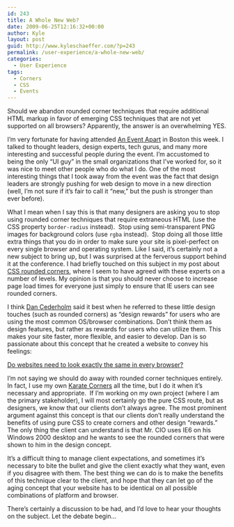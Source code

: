 ```yaml
---
id: 243
title: A Whole New Web?
date: 2009-06-25T12:16:32+00:00
author: Kyle
layout: post
guid: http://www.kyleschaeffer.com/?p=243
permalink: /user-experience/a-whole-new-web/
categories:
  - User Experience
tags:
  - Corners
  - CSS
  - Events
---
```

Should we abandon rounded corner techniques that require additional HTML markup in favor of emerging CSS techniques that are not yet supported on all browsers? Apparently, the answer is an overwhelming YES.<!--more-->

I&#8217;m very fortunate for having attended [An Event Apart](http://www.aneventapart.com) in Boston this week. I talked to thought leaders, design experts, tech gurus, and many more interesting and successful people during the event. I&#8217;m accustomed to being the only &#8220;UI guy&#8221; in the small organizations that I&#8217;ve worked for, so it was nice to meet other people who do what I do. One of the most interesting things that I took away from the event was the fact that design leaders are strongly pushing for web design to move in a new direction (well, I&#8217;m not sure if it&#8217;s fair to call it &#8220;new,&#8221; but the push is stronger than ever before).

What I mean when I say this is that many designers are asking you to stop using rounded corner techniques that require extraneous HTML (use the CSS property `border-radius` instead).  Stop using semi-transparent PNG images for background colors (use `rgba` instead).  Stop doing all those little extra things that you do in order to make sure your site is pixel-perfect on every single browser and operating system. Like I said, it&#8217;s certainly not a new subject to bring up, but I was surprised at the ferverous support behind it at the conference. I had briefly touched on this subject in my post about [CSS rounded corners](http://www.kyleschaeffer.com/best-practices/rounded-corners-in-mozilla-and-safari/), where I seem to have agreed with these experts on a number of levels. My opinion is that you should never choose to increase page load times for everyone just simply to ensure that IE users can see rounded corners.

I think [Dan Cederholm](http://www.simplebits.com/) said it best when he referred to these little design touches (such as rounded corners) as &#8220;design rewards&#8221; for users who are using the most common OS/browser combinations. Don&#8217;t think them as design features, but rather as rewards for users who can utilize them. This makes your site faster, more flexible, and easier to develop. Dan is so passionate about this concept that he created a website to convey his feelings:

[Do websites need to look exactly the same in every browser?](http://dowebsitesneedtolookexactlythesameineverybrowser.com/)

I&#8217;m not saying we should do away with rounded corner techniques entirely. In fact, I use my own [Karate Corners](http://www.kyleschaeffer.com/tutorials/karate-corners-easy-rounded-corners-xhtml-no-script/) all the time, but I do it when it&#8217;s necessary and appropriate.  If I&#8217;m working on my own project (where I am the primary stakeholder), I will most certainly go the pure CSS route, but as designers, we know that our clients don&#8217;t always agree. The most prominent argument against this concept is that our clients don&#8217;t really understand the benefits of using pure CSS to create corners and other design &#8220;rewards.&#8221; The only thing the client can understand is that Mr. CIO uses IE6 on his Windows 2000 desktop and he wants to see the rounded corners that were shown to him in the design concept.

It&#8217;s a difficult thing to manage client expectations, and sometimes it&#8217;s necessary to bite the bullet and give the client exactly what they want, even if you disagree with them. The best thing we can do is to make the benefits of this technique clear to the client, and hope that they can let go of the aging concept that your website has to be identical on all possible combinations of platform and browser.

There&#8217;s certainly a discussion to be had, and I&#8217;d love to hear your thoughts on the subject. Let the debate begin&#8230;